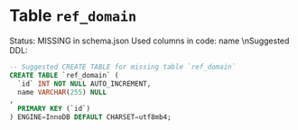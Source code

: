 ﻿# Table `ref_domain`
Status: MISSING in schema.json
Used columns in code: name
\nSuggested DDL:
```sql
-- Suggested CREATE TABLE for missing table `ref_domain`
CREATE TABLE `ref_domain` (
  `id` INT NOT NULL AUTO_INCREMENT,
  name VARCHAR(255) NULL
,
  PRIMARY KEY (`id`)
) ENGINE=InnoDB DEFAULT CHARSET=utf8mb4;
```
